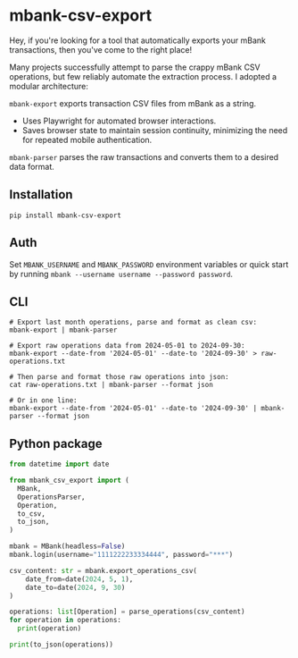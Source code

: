 # mbank-csv-export

Hey, if you're looking for a tool that automatically exports your mBank transactions, then you've come to the right place!

Many projects successfully attempt to parse the crappy mBank CSV operations, but few reliably automate the extraction process. 
I adopted a modular architecture:

`mbank-export` exports transaction CSV files from mBank as a string.
 - Uses Playwright for automated browser interactions.
 - Saves browser state to maintain session continuity, minimizing the need for repeated mobile authentication.

`mbank-parser` parses the raw transactions and converts them to a desired data format.

## Installation
```shell
pip install mbank-csv-export
```

## Auth
Set `MBANK_USERNAME` and `MBANK_PASSWORD` environment variables or quick start by running `mbank --username username --password password`.

## CLI
```shell
# Export last month operations, parse and format as clean csv:  
mbank-export | mbank-parser

# Export raw operations data from 2024-05-01 to 2024-09-30:  
mbank-export --date-from '2024-05-01' --date-to '2024-09-30' > raw-operations.txt

# Then parse and format those raw operations into json:  
cat raw-operations.txt | mbank-parser --format json

# Or in one line:  
mbank-export --date-from '2024-05-01' --date-to '2024-09-30' | mbank-parser --format json
```

## Python package
```python
from datetime import date

from mbank_csv_export import (
  MBank, 
  OperationsParser, 
  Operation, 
  to_csv, 
  to_json,
)

mbank = MBank(headless=False)
mbank.login(username="1111222233334444", password="***")

csv_content: str = mbank.export_operations_csv(
    date_from=date(2024, 5, 1), 
    date_to=date(2024, 9, 30)
)

operations: list[Operation] = parse_operations(csv_content)
for operation in operations:
  print(operation)

print(to_json(operations))
```







